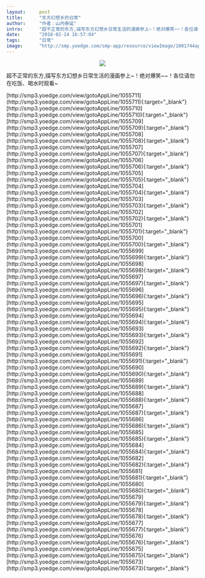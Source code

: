 ```yaml
---
layout:     post
title:      "东方幻想乡的日常"
author:     "作者：山内泰延"
intro:      "超不正常的东方,描写东方幻想乡日常生活的漫画参上~！绝对爆笑~~！各位请勿在吃饭、喝水时观看~"
date:       "2018-02-14 16:57:04"
tags:       "日常"
image:      "http://smp.yoedge.com/smp-app/resource/viewImage/1001744appline.png"
---
```

<div style="text-align: center">
<p><img src="http://smp.yoedge.com/smp-app/resource/viewImage/1001744appline.png"/></p>
</div>
<p class="post-meta">
<span>超不正常的东方,描写东方幻想乡日常生活的漫画参上~！绝对爆笑~~！各位请勿在吃饭、喝水时观看~</span>
</p>
[http://smp3.yoedge.com/view/gotoAppLine/1055711](http://smp3.yoedge.com/view/gotoAppLine/1055711){:target="_blank"}
[http://smp3.yoedge.com/view/gotoAppLine/1055710](http://smp3.yoedge.com/view/gotoAppLine/1055710){:target="_blank"}
[http://smp3.yoedge.com/view/gotoAppLine/1055709](http://smp3.yoedge.com/view/gotoAppLine/1055709){:target="_blank"}
[http://smp3.yoedge.com/view/gotoAppLine/1055708](http://smp3.yoedge.com/view/gotoAppLine/1055708){:target="_blank"}
[http://smp3.yoedge.com/view/gotoAppLine/1055707](http://smp3.yoedge.com/view/gotoAppLine/1055707){:target="_blank"}
[http://smp3.yoedge.com/view/gotoAppLine/1055706](http://smp3.yoedge.com/view/gotoAppLine/1055706){:target="_blank"}
[http://smp3.yoedge.com/view/gotoAppLine/1055705](http://smp3.yoedge.com/view/gotoAppLine/1055705){:target="_blank"}
[http://smp3.yoedge.com/view/gotoAppLine/1055704](http://smp3.yoedge.com/view/gotoAppLine/1055704){:target="_blank"}
[http://smp3.yoedge.com/view/gotoAppLine/1055703](http://smp3.yoedge.com/view/gotoAppLine/1055703){:target="_blank"}
[http://smp3.yoedge.com/view/gotoAppLine/1055702](http://smp3.yoedge.com/view/gotoAppLine/1055702){:target="_blank"}
[http://smp3.yoedge.com/view/gotoAppLine/1055701](http://smp3.yoedge.com/view/gotoAppLine/1055701){:target="_blank"}
[http://smp3.yoedge.com/view/gotoAppLine/1055700](http://smp3.yoedge.com/view/gotoAppLine/1055700){:target="_blank"}
[http://smp3.yoedge.com/view/gotoAppLine/1055699](http://smp3.yoedge.com/view/gotoAppLine/1055699){:target="_blank"}
[http://smp3.yoedge.com/view/gotoAppLine/1055698](http://smp3.yoedge.com/view/gotoAppLine/1055698){:target="_blank"}
[http://smp3.yoedge.com/view/gotoAppLine/1055697](http://smp3.yoedge.com/view/gotoAppLine/1055697){:target="_blank"}
[http://smp3.yoedge.com/view/gotoAppLine/1055696](http://smp3.yoedge.com/view/gotoAppLine/1055696){:target="_blank"}
[http://smp3.yoedge.com/view/gotoAppLine/1055695](http://smp3.yoedge.com/view/gotoAppLine/1055695){:target="_blank"}
[http://smp3.yoedge.com/view/gotoAppLine/1055694](http://smp3.yoedge.com/view/gotoAppLine/1055694){:target="_blank"}
[http://smp3.yoedge.com/view/gotoAppLine/1055693](http://smp3.yoedge.com/view/gotoAppLine/1055693){:target="_blank"}
[http://smp3.yoedge.com/view/gotoAppLine/1055692](http://smp3.yoedge.com/view/gotoAppLine/1055692){:target="_blank"}
[http://smp3.yoedge.com/view/gotoAppLine/1055691](http://smp3.yoedge.com/view/gotoAppLine/1055691){:target="_blank"}
[http://smp3.yoedge.com/view/gotoAppLine/1055690](http://smp3.yoedge.com/view/gotoAppLine/1055690){:target="_blank"}
[http://smp3.yoedge.com/view/gotoAppLine/1055689](http://smp3.yoedge.com/view/gotoAppLine/1055689){:target="_blank"}
[http://smp3.yoedge.com/view/gotoAppLine/1055688](http://smp3.yoedge.com/view/gotoAppLine/1055688){:target="_blank"}
[http://smp3.yoedge.com/view/gotoAppLine/1055687](http://smp3.yoedge.com/view/gotoAppLine/1055687){:target="_blank"}
[http://smp3.yoedge.com/view/gotoAppLine/1055686](http://smp3.yoedge.com/view/gotoAppLine/1055686){:target="_blank"}
[http://smp3.yoedge.com/view/gotoAppLine/1055685](http://smp3.yoedge.com/view/gotoAppLine/1055685){:target="_blank"}
[http://smp3.yoedge.com/view/gotoAppLine/1055684](http://smp3.yoedge.com/view/gotoAppLine/1055684){:target="_blank"}
[http://smp3.yoedge.com/view/gotoAppLine/1055682](http://smp3.yoedge.com/view/gotoAppLine/1055682){:target="_blank"}
[http://smp3.yoedge.com/view/gotoAppLine/1055681](http://smp3.yoedge.com/view/gotoAppLine/1055681){:target="_blank"}
[http://smp3.yoedge.com/view/gotoAppLine/1055680](http://smp3.yoedge.com/view/gotoAppLine/1055680){:target="_blank"}
[http://smp3.yoedge.com/view/gotoAppLine/1055679](http://smp3.yoedge.com/view/gotoAppLine/1055679){:target="_blank"}
[http://smp3.yoedge.com/view/gotoAppLine/1055678](http://smp3.yoedge.com/view/gotoAppLine/1055678){:target="_blank"}
[http://smp3.yoedge.com/view/gotoAppLine/1055677](http://smp3.yoedge.com/view/gotoAppLine/1055677){:target="_blank"}
[http://smp3.yoedge.com/view/gotoAppLine/1055676](http://smp3.yoedge.com/view/gotoAppLine/1055676){:target="_blank"}
[http://smp3.yoedge.com/view/gotoAppLine/1055675](http://smp3.yoedge.com/view/gotoAppLine/1055675){:target="_blank"}
[http://smp3.yoedge.com/view/gotoAppLine/1055673](http://smp3.yoedge.com/view/gotoAppLine/1055673){:target="_blank"}


